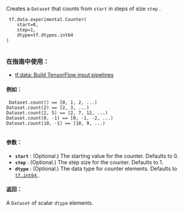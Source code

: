 Creates a  `Dataset`  that counts from  `start`  in steps of size  `step` .

```
 tf.data.experimental.Counter(
    start=0,
    step=1,
    dtype=tf.dtypes.int64
)
 
```

### 在指南中使用：
- [tf.data: Build TensorFlow input pipelines](https://tensorflow.google.cn/guide/data)


#### 例如：


```
 Dataset.count() == [0, 1, 2, ...)
Dataset.count(2) == [2, 3, ...)
Dataset.count(2, 5) == [2, 7, 12, ...)
Dataset.count(0, -1) == [0, -1, -2, ...)
Dataset.count(10, -1) == [10, 9, ...)
 
```

#### 参数：
- **`start`** : (Optional.) The starting value for the counter. Defaults to 0.
- **`step`** : (Optional.) The step size for the counter. Defaults to 1.
- **`dtype`** : (Optional.) The data type for counter elements. Defaults to[ `tf.int64` ](https://tensorflow.google.cn/api_docs/python/tf#int64).


#### 返回：
A  `Dataset`  of scalar  `dtype`  elements.

